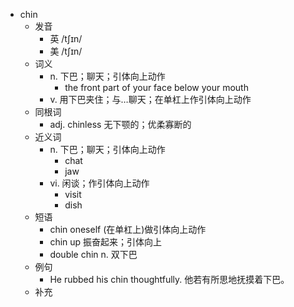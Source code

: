 - chin
  - 发音
    - 英 /tʃɪn/
    - 美 /tʃɪn/
  - 词义
    - n. 下巴；聊天；引体向上动作
      - the front part of your face below your mouth
    - v. 用下巴夹住；与…聊天；在单杠上作引体向上动作
  - 同根词
    - adj. chinless 无下颚的；优柔寡断的
  - 近义词
    - n. 下巴；聊天；引体向上动作
      - chat
      - jaw
    - vi. 闲谈；作引体向上动作
      - visit
      - dish
  - 短语
    - chin oneself (在单杠上)做引体向上动作
    - chin up 振奋起来；引体向上
    - double chin n. 双下巴
  - 例句
    - He rubbed his chin thoughtfully. 他若有所思地抚摸着下巴。
  - 补充